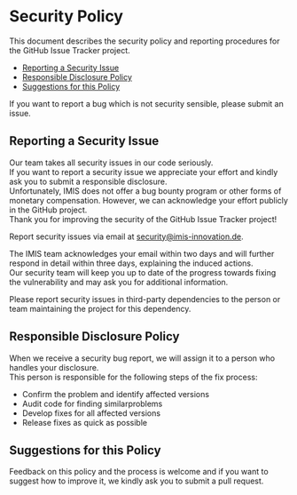 # Security Policy

This document describes the security policy and reporting procedures for the GitHub Issue Tracker 
project.

  * [Reporting a Security Issue](#reporting-a-security-issue)
  * [Responsible Disclosure Policy](#responsible-disclosure-policy)
  * [Suggestions for this Policy](#suggestions-for-this-policy)
  
If you want to report a bug which is not security sensible, please submit an issue. 

## Reporting a Security Issue
Our team takes all security issues in our code seriously.  
If you want to report a security issue we appreciate your effort and kindly ask you to submit a responsible disclosure.  
Unfortunately, IMIS does not offer a bug bounty program or other forms of monetary compensation. 
However, we can acknowledge your effort publicly in the GitHub project.  
Thank you for improving the security of the GitHub Issue Tracker project!

Report security issues via email at [security@imis-innovation.de](mailto:security@imis-innovation.de?subject=GitHub%20Security%20Issue%20SORMAS-Issue-Tracker).

The IMIS team acknowledges your email within two days and will further respond in detail within three days, explaining the induced actions.  
Our security team will keep you up to date of the progress towards fixing the vulnerability and may ask you for additional information.

Please report security issues in third-party dependencies to the person or team maintaining
the project for this dependency.

## Responsible Disclosure Policy

When we receive a security bug report, we will assign it to a person who handles your disclosure.  
This person is responsible for the following steps of the fix process:

* Confirm the problem and identify affected versions
* Audit code for finding similarproblems
* Develop fixes for all affected versions
* Release fixes as quick as possible

## Suggestions for this Policy

Feedback on this policy and the process is welcome and if you want to suggest how to improve it, we kindly ask you to submit a pull request.

